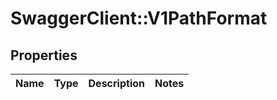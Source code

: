 # SwaggerClient::V1PathFormat

## Properties
Name | Type | Description | Notes
------------ | ------------- | ------------- | -------------

